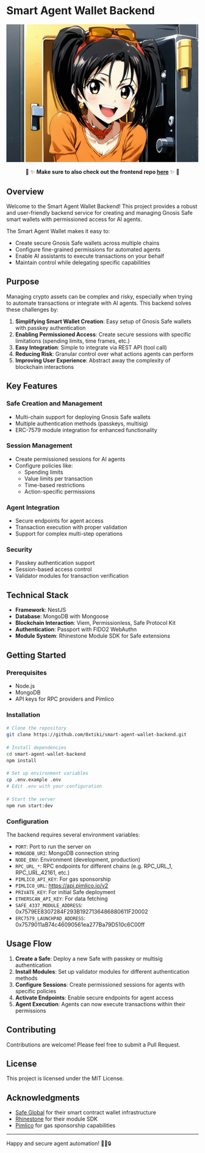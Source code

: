 # Smart Agent Wallet Backend

<p align="center">
  <img src="safeLiza.webp" alt="Safe Liza" width="600" />
</p>

<p align="center">
  🚀 ✨ <b>Make sure to also check out the frontend repo <a href="https://github.com/0xtiki/safeLiza-frontend">here</a></b> ✨ 🚀
</p>


## Overview

Welcome to the Smart Agent Wallet Backend! This project provides a robust and user-friendly backend service for creating and managing Gnosis Safe smart wallets with permissioned access for AI agents. 

The Smart Agent Wallet makes it easy to:
- Create secure Gnosis Safe wallets across multiple chains
- Configure fine-grained permissions for automated agents
- Enable AI assistants to execute transactions on your behalf
- Maintain control while delegating specific capabilities

## Purpose

Managing crypto assets can be complex and risky, especially when trying to automate transactions or integrate with AI agents. This backend solves these challenges by:

1. **Simplifying Smart Wallet Creation**: Easy setup of Gnosis Safe wallets with passkey authentication
2. **Enabling Permissioned Access**: Create secure sessions with specific limitations (spending limits, time frames, etc.)
3. **Easy Integration**: Simple to integrate via REST API (tool call)
4. **Reducing Risk**: Granular control over what actions agents can perform
5. **Improving User Experience**: Abstract away the complexity of blockchain interactions

## Key Features

### Safe Creation and Management
- Multi-chain support for deploying Gnosis Safe wallets
- Multiple authentication methods (passkeys, multisig)
- ERC-7579 module integration for enhanced functionality

### Session Management
- Create permissioned sessions for AI agents
- Configure policies like:
  - Spending limits
  - Value limits per transaction
  - Time-based restrictions
  - Action-specific permissions

### Agent Integration
- Secure endpoints for agent access
- Transaction execution with proper validation
- Support for complex multi-step operations

### Security
- Passkey authentication support
- Session-based access control
- Validator modules for transaction verification

## Technical Stack

- **Framework**: NestJS
- **Database**: MongoDB with Mongoose
- **Blockchain Interaction**: Viem, Permissionless, Safe Protocol Kit
- **Authentication**: Passport with FIDO2 WebAuthn
- **Module System**: Rhinestone Module SDK for Safe extensions

## Getting Started

### Prerequisites
- Node.js
- MongoDB
- API keys for RPC providers and Pimlico

### Installation

```bash
# Clone the repository
git clone https://github.com/0xtiki/smart-agent-wallet-backend.git

# Install dependencies
cd smart-agent-wallet-backend
npm install

# Set up environment variables
cp .env.example .env
# Edit .env with your configuration

# Start the server
npm run start:dev
```

### Configuration

The backend requires several environment variables:
- `PORT`: Port to run the server on
- `MONGODB_URI`: MongoDB connection string
- `NODE_ENV`: Environment (development, production)
- `RPC_URL_*`: RPC endpoints for different chains (e.g. RPC_URL_1, RPC_URL_42161, etc.)
- `PIMLICO_API_KEY`: For gas sponsorship
- `PIMLICO_URL`: https://api.pimlico.io/v2
- `PRIVATE_KEY`: For initial Safe deployment
- `ETHERSCAN_API_KEY`: For data fetching
- `SAFE_4337_MODULE_ADDRESS`: 0x7579EE8307284F293B1927136486880611F20002
- `ERC7579_LAUNCHPAD_ADDRESS`: 0x7579011aB74c46090561ea277Ba79D510c6C00ff

## Usage Flow

1. **Create a Safe**: Deploy a new Safe with passkey or multisig authentication
2. **Install Modules**: Set up validator modules for different authentication methods
3. **Configure Sessions**: Create permissioned sessions for agents with specific policies
4. **Activate Endpoints**: Enable secure endpoints for agent access
5. **Agent Execution**: Agents can now execute transactions within their permissions

## Contributing

Contributions are welcome! Please feel free to submit a Pull Request.

## License

This project is licensed under the MIT License.

## Acknowledgments

- [Safe Global](https://safe.global/) for their smart contract wallet infrastructure
- [Rhinestone](https://rhinestone.wtf/) for their module SDK
- [Pimlico](https://pimlico.io/) for gas sponsorship capabilities

---

Happy and secure agent automation! 🤖💼🔒
